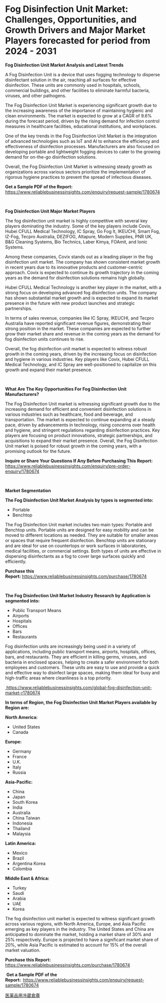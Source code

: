 <p><h1>Fog Disinfection Unit Market: Challenges, Opportunities, and Growth Drivers and Major Market Players forecasted for period from 2024 - 2031</h1></p><p><strong>Fog Disinfection Unit Market Analysis and Latest Trends</strong></p>
<p><p>A Fog Disinfection Unit is a device that uses fogging technology to disperse disinfectant solution in the air, reaching all surfaces for effective disinfection. These units are commonly used in hospitals, schools, commercial buildings, and other facilities to eliminate harmful bacteria, viruses, and other pathogens.</p><p>The Fog Disinfection Unit Market is experiencing significant growth due to the increasing awareness of the importance of maintaining hygienic and clean environments. The market is expected to grow at a CAGR of 9.6% during the forecast period, driven by the rising demand for infection control measures in healthcare facilities, educational institutions, and workplaces.</p><p>One of the key trends in the Fog Disinfection Unit Market is the integration of advanced technologies such as IoT and AI to enhance the efficiency and effectiveness of disinfection processes. Manufacturers are also focused on developing portable and lightweight fogging devices to cater to the growing demand for on-the-go disinfection solutions.</p><p>Overall, the Fog Disinfection Unit Market is witnessing steady growth as organizations across various sectors prioritize the implementation of rigorous hygiene practices to prevent the spread of infectious diseases.</p></p>
<p><strong>Get a Sample PDF of the Report:&nbsp;</strong> <a href="https://www.reliablebusinessinsights.com/enquiry/request-sample/1780674">https://www.reliablebusinessinsights.com/enquiry/request-sample/1780674</a></p>
<p>&nbsp;</p>
<p><strong>Fog Disinfection Unit Major Market Players</strong></p>
<p><p>The fog disinfection unit market is highly competitive with several key players dominating the industry. Some of the key players include Covix, Hubei CFULL Medical Technology, IC Spray, Go Fog It, IKEUCHI, Smart Fog, IZ-Fog, Tecpro Australia, DEZIFOG, Altapure, Modern Supplies, PNR UK, B&G Cleaning Systems, Bio Technics, Laber Kimya, FOAmit, and Ionic Systems.</p><p>Among these companies, Covix stands out as a leading player in the fog disinfection unit market. The company has shown consistent market growth in recent years due to its innovative products and customer-centric approach. Covix is expected to continue its growth trajectory in the coming years as the demand for disinfection solutions remains high globally.</p><p>Hubei CFULL Medical Technology is another key player in the market, with a strong focus on developing advanced fog disinfection units. The company has shown substantial market growth and is expected to expand its market presence in the future with new product launches and strategic partnerships.</p><p>In terms of sales revenue, companies like IC Spray, IKEUCHI, and Tecpro Australia have reported significant revenue figures, demonstrating their strong position in the market. These companies are expected to further grow their market share and revenue in the coming years as the demand for fog disinfection units continues to rise.</p><p>Overall, the fog disinfection unit market is expected to witness robust growth in the coming years, driven by the increasing focus on disinfection and hygiene in various industries. Key players like Covix, Hubei CFULL Medical Technology, and IC Spray are well-positioned to capitalize on this growth and expand their market presence.</p></p>
<p>&nbsp;</p>
<p><strong>What Are The Key Opportunities For Fog Disinfection Unit Manufacturers?</strong></p>
<p><p>The Fog Disinfection Unit market is witnessing significant growth due to the increasing demand for efficient and convenient disinfection solutions in various industries such as healthcare, food and beverage, and transportation. The market is expected to continue expanding at a steady pace, driven by advancements in technology, rising concerns over health and hygiene, and stringent regulations regarding disinfection practices. Key players are focusing on product innovations, strategic partnerships, and acquisitions to expand their market presence. Overall, the Fog Disinfection Unit market is poised for robust growth in the coming years, with a promising outlook for the future.</p></p>
<p><strong>Inquire or Share Your Questions If Any Before Purchasing This Report:</strong> <a href="https://www.reliablebusinessinsights.com/enquiry/pre-order-enquiry/1780674">https://www.reliablebusinessinsights.com/enquiry/pre-order-enquiry/1780674</a></p>
<p>&nbsp;</p>
<p><strong>Market Segmentation</strong></p>
<p><strong>The Fog Disinfection Unit Market Analysis by types is segmented into:</strong></p>
<p><ul><li>Portable</li><li>Benchtop</li></ul></p>
<p><p>The Fog Disinfection Unit market includes two main types: Portable and Benchtop units. Portable units are designed for easy mobility and can be moved to different locations as needed. They are suitable for smaller areas or spaces that require frequent disinfection. Benchtop units are stationary and are ideal for use on countertops or work surfaces in laboratories, medical facilities, or commercial settings. Both types of units are effective in dispersing disinfectants as a fog to cover large surfaces quickly and efficiently.</p></p>
<p><strong>Purchase this Report:&nbsp;</strong><a href="https://www.reliablebusinessinsights.com/purchase/1780674">https://www.reliablebusinessinsights.com/purchase/1780674</a></p>
<p>&nbsp;</p>
<p><strong>The Fog Disinfection Unit Market Industry Research by Application is segmented into:</strong></p>
<p><ul><li>Public Transport Means</li><li>Airports</li><li>Hospitals</li><li>Offices</li><li>Bars</li><li>Restaurants</li></ul></p>
<p><p>Fog disinfection units are increasingly being used in a variety of applications, including public transport means, airports, hospitals, offices, bars, and restaurants. They are efficient in killing germs, viruses, and bacteria in enclosed spaces, helping to create a safer environment for both employees and customers. These units are easy to use and provide a quick and effective way to disinfect large spaces, making them ideal for busy and high-traffic areas where cleanliness is a top priority.</p></p>
<p><a href="https://www.reliablebusinessinsights.com/global-fog-disinfection-unit-market-r1780674">&nbsp;https://www.reliablebusinessinsights.com/global-fog-disinfection-unit-market-r1780674</a></p>
<p><strong>In terms of Region, the Fog Disinfection Unit Market Players available by Region are:</strong></p>
<p>
    <p> <strong> North America: </strong>
        <ul>
            <li>United States</li>
            <li>Canada</li>
        </ul>
        </p> 
    <p> <strong> Europe: </strong>
        <ul>
            <li>Germany</li>
            <li>France</li>
            <li>U.K.</li>
            <li>Italy</li>
            <li>Russia</li>
        </ul>
        </p> 
    <p> <strong> Asia-Pacific: </strong>
        <ul>
            <li>China</li>
            <li>Japan</li>
            <li>South Korea</li>
            <li>India</li>
            <li>Australia</li>
            <li>China Taiwan</li>
            <li>Indonesia</li>
            <li>Thailand</li>
            <li>Malaysia</li>
        </ul>
        </p> 
    <p> <strong> Latin America: </strong>
        <ul>
            <li>Mexico</li>
            <li>Brazil</li>
            <li>Argentina Korea</li>
            <li>Colombia</li>
        </ul>
        </p> 
    <p> <strong> Middle East & Africa: </strong>
        <ul>
            <li>Turkey</li>
            <li>Saudi</li>
            <li>Arabia</li>
            <li>UAE</li>
            <li>Korea</li>
        </ul>
    </p>
    </p>
<p><p>The fog disinfection unit market is expected to witness significant growth across various regions, with North America, Europe, and Asia Pacific emerging as key players in the industry. The United States and China are anticipated to dominate the market, holding a market share of 30% and 25% respectively. Europe is projected to have a significant market share of 20%, while Asia Pacific is estimated to account for 15% of the overall market valuation.</p></p>
<p><strong>Purchase this Report: </strong><a href="https://www.reliablebusinessinsights.com/purchase/1780674">https://www.reliablebusinessinsights.com/purchase/1780674</a></p>
<p>&nbsp;<strong>Get a Sample PDF of the Report:&nbsp;&nbsp;</strong><a href="https://www.reliablebusinessinsights.com/enquiry/request-sample/1780674">https://www.reliablebusinessinsights.com/enquiry/request-sample/1780674</a></p>
<p><strong></strong></p>
<p><p><a href="https://github.com/ycmtqqhvk3273/Market-Research-Report-List-3/blob/main/1771590127293.md">医薬品用冷蔵倉庫</a></p></p>